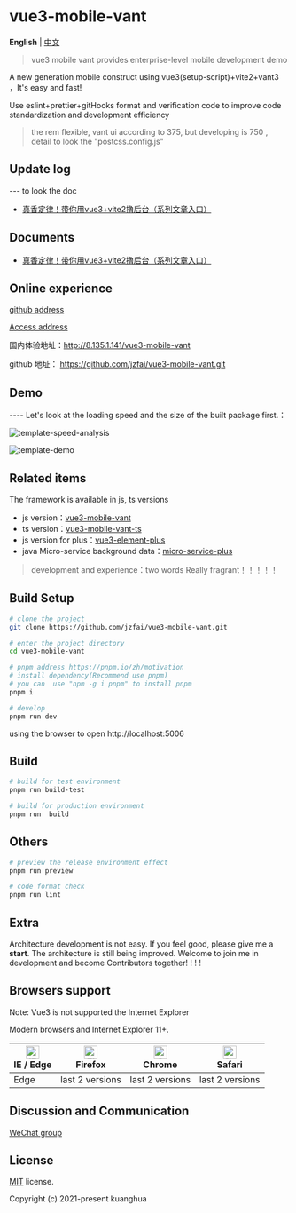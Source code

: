 # vue3-mobile-vant

**English** | [中文](./README-zh_CN.md)

> vue3 mobile vant  provides enterprise-level mobile development demo

A new  generation  mobile  construct   using  vue3(setup-script)+vite2+vant3 ，It's easy and  fast!

Use eslint+prettier+gitHooks format and verification code to improve code standardization and development efficiency

>the rem flexible,  vant  ui according to 375, but developing is 750 , detail to look the "postcss.config.js"

## Update log

--- to look the doc

- [真香定律！带你用vue3+vite2撸后台（系列文章入口）](https://juejin.cn/post/7036302298435289095)

## Documents

- [真香定律！带你用vue3+vite2撸后台（系列文章入口）](https://juejin.cn/post/7036302298435289095)

## Online experience

[github address](https://github.com/jzfai/vue3-mobile-vant.git)

[Access address](http://8.135.1.141/vue3-mobile-vant)

国内体验地址：http://8.135.1.141/vue3-mobile-vant

github 地址：  https://github.com/jzfai/vue3-mobile-vant.git

## Demo

---- Let's look at the loading speed and the size of the built package first.：

![template-speed-analysis](http://8.135.1.141/file/images/mobile-speed-analysis.png)

![template-demo](http://8.135.1.141/file/images/mobile-demo.png)

## Related items

The framework is available in js, ts versions
- js version：[vue3-mobile-vant](https://github.com/jzfai/vue3-mobile-vant.git)
- ts version：[vue3-mobile-vant-ts](https://github.com/jzfai/vue3-admin-vant-ts.git)
- js version for plus：[vue3-element-plus](https://github.com/jzfai/vue3-admin-plus.git)
- java Micro-service background data：[micro-service-plus](https://github.com/jzfai/micro-service-plus)
> development and  experience：two words  Really fragrant！！！！！


## Build Setup

```bash
# clone the project
git clone https://github.com/jzfai/vue3-mobile-vant.git

# enter the project directory
cd vue3-mobile-vant

# pnpm address https://pnpm.io/zh/motivation
# install dependency(Recommend use pnpm)
# you can  use "npm -g i pnpm" to install pnpm 
pnpm i

# develop
pnpm run dev
```

using the browser to open http://localhost:5006

## Build

```bash
# build for test environment
pnpm run build-test

# build for production environment
pnpm run  build
```

## Others

```bash
# preview the release environment effect
pnpm run preview

# code format check
pnpm run lint

```

## Extra

Architecture development is not easy. If you feel good, please give me a **start**. The architecture is still being improved. Welcome to join me in development and become Contributors together! ! ! !


## Browsers support

Note: Vue3 is not supported the Internet Explorer

Modern browsers and Internet Explorer 11+.

| [<img src="https://raw.githubusercontent.com/alrra/browser-logos/master/src/edge/edge_48x48.png" alt="IE / Edge" width="24px" height="24px" />](http://godban.github.io/browsers-support-badges/)</br>IE / Edge | [<img src="https://raw.githubusercontent.com/alrra/browser-logos/master/src/firefox/firefox_48x48.png" alt="Firefox" width="24px" height="24px" />](http://godban.github.io/browsers-support-badges/)</br>Firefox | [<img src="https://raw.githubusercontent.com/alrra/browser-logos/master/src/chrome/chrome_48x48.png" alt="Chrome" width="24px" height="24px" />](http://godban.github.io/browsers-support-badges/)</br>Chrome | [<img src="https://raw.githubusercontent.com/alrra/browser-logos/master/src/safari/safari_48x48.png" alt="Safari" width="24px" height="24px" />](http://godban.github.io/browsers-support-badges/)</br>Safari |
| --------- | --------- | --------- | --------- |
|Edge| last 2 versions| last 2 versions| last 2 versions

## Discussion and Communication
[WeChat group](http://8.135.1.141/file/images/wx-groud.png)

## License

[MIT](https://github.com/jzfai/vue3-mobile-vant/blob/master/LICENSE) license.

Copyright (c) 2021-present  kuanghua

